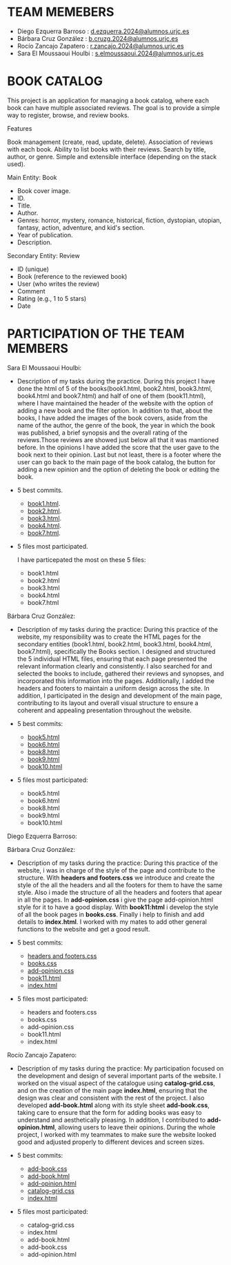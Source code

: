 # TEAM MEMEBERS #
- Diego Ezquerra Barroso : d.ezquerra.2024@alumnos.urjc.es
- Bárbara Cruz González : b.cruzg.2024@alumnos.urjc.es
- Rocío Zancajo Zapatero : r.zancajo.2024@alumnos.urjc.es
- Sara El Moussaoui Houlbi  : s.elmoussaoui.2024@alumnos.urjc.es
  
# BOOK CATALOG #

This project is an application for managing a book catalog, where each book can have multiple associated reviews.
The goal is to provide a simple way to register, browse, and review books.

Features

Book management (create, read, update, delete).
Association of reviews with each book.
Ability to list books with their reviews.
Search by title, author, or genre.
Simple and extensible interface (depending on the stack used).

Main Entity:
Book
- Book cover image.
- ID.
- Title.
- Author.
- Genres: horror, mystery, romance, historical, fiction, dystopian, utopian, fantasy, action, adventure, and kid's section.
- Year of publication.
- Description.
  
Secondary Entity:
Review
- ID (unique)
- Book (reference to the reviewed book)
- User (who writes the review)
- Comment
- Rating (e.g., 1 to 5 stars)
- Date
# PARTICIPATION OF THE TEAM MEMBERS #

Sara El Moussaoui Houlbi:

- Description of my tasks during the practice.
 During this project I have done the html of 5 of the books(book1.html, book2.html, book3.html, book4.html and book7.html) and half of one of them (book11.html), where I have maintained the header of the website with the option of adding a new book and the filter option. In addition to that, about the books, I have added the images of the book covers, aside from the name of the author, the genre of the book, the year in which the book was published, a brief synopsis and the overall rating of the reviews.Those reviews are showed just below all that it was mantioned before. In the opinions I have added the score that the user gave to the book next to their opinion. Last but not least, there is a footer where the user can go back to the main page of the book catalog, the button for adding a new opinion and the option of deleting the book or editing the book. 

- 5 best commits.
  - [book1.html](https://github.com/CodeURJC-FW-2025-26/webapp07/commit/000e88564db816b61c0874aa85de934c9cdee19f).
  - [book2.html](https://github.com/CodeURJC-FW-2025-26/webapp07/commit/41798bc28b7605586ffad0c465a7c8004f58c51d).
  - [book3.html](https://github.com/CodeURJC-FW-2025-26/webapp07/commit/f76c18502105862cbb7f332a571474a40af33342).
  - [book4.html](https://github.com/CodeURJC-FW-2025-26/webapp07/commit/dcdfe40d770c1c603bf58400ad8884e96922ca03).
  - [book7.html](https://github.com/CodeURJC-FW-2025-26/webapp07/commit/0dd325a59469f035cffd40a43c947ba0eb4951d7).

  

- 5 files most participated.
  
  I have particepated the most on these 5 files:
   - book1.html
   - book2.html
   - book3.html
   - book4.html
   - book7.html
    
Bárbara Cruz González:
- Description of my tasks during the practice: During this practice of the website, my responsibility was to create the HTML pages for the secondary entities (book1.html, book2.html, book3.html, book4.html, book7.html), specifically the Books section. I designed and structured the 5 individual HTML files, ensuring that each page presented the relevant information clearly and consistently. I also searched for and selected the books to include, gathered their reviews and synopses, and incorporated this information into the pages. Additionally, I added the headers and footers to maintain a uniform design across the site. In addition, I participated in the design and development of the main page, contributing to its layout and overall visual structure to ensure a coherent and appealing presentation throughout the website.

- 5 best commits:
    - [book5.html](https://github.com/CodeURJC-FW-2025-26/webapp07/commit/923ede16ad8e2e5820a68f6eaa1676a75eb26bb1)
    - [book6.html](https://github.com/CodeURJC-FW-2025-26/webapp07/commit/7b2b36c3e1a76b37eec089027b3fadb097a3ec37)
    - [book8.html](https://github.com/CodeURJC-FW-2025-26/webapp07/commit/84709f325b3feaf4396e9426361cc3f413925ecb)
    - [book9.html](https://github.com/CodeURJC-FW-2025-26/webapp07/commit/70b962b9e911b13dcd617a3f9ab5970ac1ad42ef)
    - [book10.html](https://github.com/CodeURJC-FW-2025-26/webapp07/commit/d009fdcebfc8262947fe1254a88e3e359fb725a6)

- 5 files most participated:
   - book5.html
   - book6.html
   - book8.html
   - book9.html
   - book10.html



Diego Ezquerra Barroso:

Bárbara Cruz González:
- Description of my tasks during the practice: During this practice of the website, i was in charge of the style of the page and contribute to the structure. With **headers and footers.css** we introduce and create the style of the all the headers and all the footers for them to have the same style. Also i made the structure of all the headers and footers that apear in all the pages. In **add-opinion.css** i give the page add-opinion.html style for it to have a good display. With **book11:html** i develop the style of all the book pages in **books.css**. Finally i help to finish and add details to **index.html**. I worked with my mates to add other general functions to the website and get a good result.

- 5 best commits:
    - [headers and footers.css](https://github.com/CodeURJC-FW-2025-26/webapp07/commit/20c04725867b6864fff2fc458a4200ce2908cf32)
    - [books.css](https://github.com/CodeURJC-FW-2025-26/webapp07/commit/e2408dea286b62f3f56db5ba5b0b2ac9897fc2c8)
    - [add-opinion.css](https://github.com/CodeURJC-FW-2025-26/webapp07/commit/02d7cb2c20dfffbb12e3520231ded4f114e03ed2)
    - [book11.html](https://github.com/CodeURJC-FW-2025-26/webapp07/commit/d6cb0a9b4222260c84dea69f2d1e4fe94de31fe3)
    - [index.html](https://github.com/CodeURJC-FW-2025-26/webapp07/commit/fea05085f44d01fa952b33a1cbedff72cbc6259b)

- 5 files most participated:
   - headers and footers.css
   - books.css
   - add-opinion.css
   - book11.html
   - index.html

Rocío Zancajo Zapatero:

- Description of my tasks during the practice: 
My participation focused on the development and design of several important parts of the website. I worked on the visual aspect of the catalogue using **catalog-grid.css**, and on the creation of the main page **index.html**, ensuring that the design was clear and consistent with the rest of the project. I also developed **add-book.html** along with its style sheet **add-book.css**, taking care to ensure that the form for adding books was easy to understand and aesthetically pleasing. In addition, I contributed to **add-opinion.html**, allowing users to leave their opinions. During the whole project, I worked with my teammates to make sure the website looked good and adjusted properly to different devices and screen sizes. 

- 5 best commits:
  - [add-book.css](https://github.com/CodeURJC-FW-2025-26/webapp07/commit/5098faa01bc57018ef4ff18a9f0a1d3bf9d3dfa9)
  - [add-book.html](https://github.com/CodeURJC-FW-2025-26/webapp07/commit/762ef5eefab166e1c9674fd3fff5ba3839510d65)
  - [add-opinion.html](https://github.com/CodeURJC-FW-2025-26/webapp07/commit/a4ab5b5e0522a0453572dec7066764bb9c2c23f6)
  - [catalog-grid.css](https://github.com/CodeURJC-FW-2025-26/webapp07/commit/4912d8a272498d5feaafa5dbc01cebf9b273461b)
  - [index.html](https://github.com/CodeURJC-FW-2025-26/webapp07/commit/9586a7681ded2b68d99e1b09d52239404ec5eaf7)

- 5 files most participated:

  - catalog-grid.css
  - index.html
  - add-book.html
  - add-book.css
  - add-opinion.html







